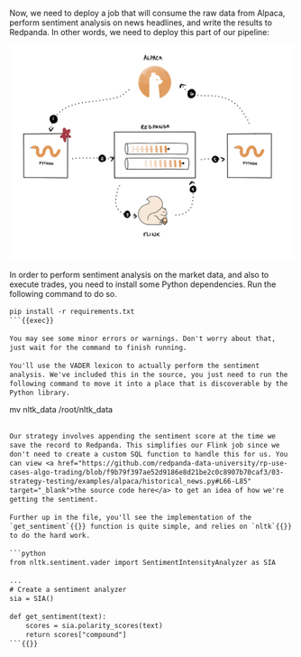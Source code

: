 
Now, we need to deploy a job that will consume the raw data from Alpaca, perform sentiment analysis on news headlines, and write the results to Redpanda. In other words, we need to deploy this part of our pipeline:

![Archiecture](./images/arch3.png)

In order to perform sentiment analysis on the market data, and also to execute trades, you need to install some Python dependencies. Run the following command to do so.

```
pip install -r requirements.txt
```{{exec}}

You may see some minor errors or warnings. Don't worry about that, just wait for the command to finish running.

You'll use the VADER lexicon to actually perform the sentiment analysis. We've included this in the source, you just need to run the following command to move it into a place that is discoverable by the Python library.

```
mv nltk_data /root/nltk_data
```{{exec}}

Our strategy involves appending the sentiment score at the time we save the record to Redpanda. This simplifies our Flink job since we don't need to create a custom SQL function to handle this for us. You can view <a href="https://github.com/redpanda-data-university/rp-use-cases-algo-trading/blob/f9b79f397ae52d9186e8d21be2c0c8907b70caf3/03-strategy-testing/examples/alpaca/historical_news.py#L66-L85" target="_blank">the source code here</a> to get an idea of how we're getting the sentiment.

Further up in the file, you'll see the implementation of the `get_sentiment`{{}} function is quite simple, and relies on `nltk`{{}} to do the hard work.

```python
from nltk.sentiment.vader import SentimentIntensityAnalyzer as SIA

...
# Create a sentiment analyzer
sia = SIA()

def get_sentiment(text):
    scores = sia.polarity_scores(text)
    return scores["compound"]
```{{}}